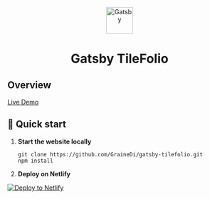 <p align="center">
  <a href="https://www.gatsbyjs.com/?utm_source=starter&utm_medium=readme&utm_campaign=minimal-starter">
    <img alt="Gatsby" src="https://www.gatsbyjs.com/Gatsby-Monogram.svg" width="60" />
  </a>
</p>
<h1 align="center">
  Gatsby TileFolio
</h1>


## Overview

[Live Demo](https://gatsby-tilefolio.netlify.app/)

## 🚀 Quick start

1.  **Start the website locally**

    ```
    git clone https://github.com/GraineDi/gatsby-tilefolio.git
    npm install
    ```
2. **Deploy on Netlify**

<!-- Markdown snippet -->
[![Deploy to Netlify](https://www.netlify.com/img/deploy/button.svg)](https://github.com/GraineDi/gatsby-tilefolio.git)
